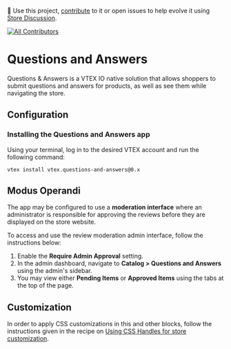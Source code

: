📢 Use this project, [contribute](https://github.com/vtex-apps/questions-and-answers) to it or open issues to help evolve it using [Store Discussion](https://github.com/vtex-apps/store-discussion).

<!-- ALL-CONTRIBUTORS-BADGE:START - Do not remove or modify this section -->

[![All Contributors](https://img.shields.io/badge/all_contributors-2-orange.svg?style=flat-square)](#contributors-)

<!-- ALL-CONTRIBUTORS-BADGE:END -->

# Questions and Answers

Questions & Answers is a VTEX IO native solution that allows shoppers to submit questions and answers for products, as well as see them while navigating the store.


## Configuration

### Installing the Questions and Answers app

Using your terminal, log in to the desired VTEX account and run the following command:

`vtex install vtex.questions-and-answers@0.x`

## Modus Operandi

The app may be configured to use a **moderation interface** where an administrator is responsible for approving the reviews before they are displayed on the store website.

To access and use the review moderation admin interface, follow the instructions below:

1. Enable the **Require Admin Approval** setting.
2. In the admin dashboard, navigate to **Catalog > Questions and Answers** using the admin's sidebar.
3. You may view either **Pending Items** or **Approved Items** using the tabs at the top of the page.

## Customization

In order to apply CSS customizations in this and other blocks, follow the instructions given in the recipe on [Using CSS Handles for store customization](https://vtex.io/docs/recipes/style/using-css-handles-for-store-customization).
